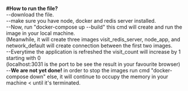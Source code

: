 <b>#How to run the file?</b></br>
--download the file.</br>
--make sure you have node, docker and redis server installed.</br>
--Now, run "docker-compose up --build" this cmd will create and run the image in your local machine.</br>
(Meanwhile, it will create three images visit_redis_server, node_app, and network_default will create connection between the first two images.</br>
--Everytime the application is refreshed the visit_count will increase by 1 starting with 0</br>
(localhost:3031 is the port to be see the result in your favourite browser)</br>
--<b>We are not yet done!</b> in order to stop the images run cmd "docker-compose down" else, it will continue to occupy the memory in your machine < until it's 
terminated.

